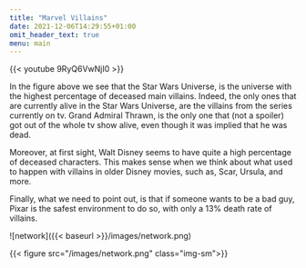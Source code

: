 ```yaml
---
title: "Marvel Villains"
date: 2021-12-06T14:29:55+01:00
omit_header_text: true
menu: main
---
```


{{< youtube 9RyQ6VwNjI0 >}}

In the figure above we see that the Star Wars Universe, is the universe with the highest percentage of deceased main villains. Indeed, the only ones that are currently alive in the Star Wars Universe, are the villains from the series currently on tv. Grand Admiral Thrawn, is the only one that (not a spoiler) got out of the whole tv show alive, even though it was implied that he was dead.

Moreover, at first sight, Walt Disney seems to have quite a high percentage of deceased characters. This makes sense when we think about what used to happen with villains in older Disney movies, such as, Scar, Ursula, and more.

Finally, what we need to point out, is that if someone wants to be a bad guy, Pixar is the safest environment to do so, with only a 13% death rate of villains.



![network]({{< baseurl >}}/images/network.png)


{{< figure src="/images/network.png" class="img-sm">}}



